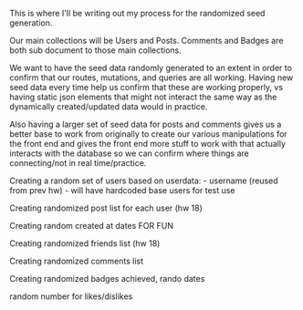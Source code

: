 This is where I'll be writing out my process for the randomized seed generation.

Our main collections will be Users and Posts. Comments and Badges are both sub document to those main collections.

We want to have the seed data randomly generated to an extent in order to confirm that our routes, mutations, and queries are all working.  Having new seed data every time help us confirm that these are working properly, vs having static json elements that might not interact the same way as the dynamically created/updated data would in practice.

Also having a larger set of seed data for posts and comments gives us a better base to work from originally to create our various manipulations for the front end and gives the front end more stuff to work with that actually interacts with the database so we can confirm where things are connecting/not in real time/practice.

Creating a random set of users based on userdata:
    - username (reused from prev hw)
    - will have hardcoded base users for test use

Creating randomized post list for each user (hw 18)

Creating random created at dates FOR FUN

Creating randomized friends list (hw 18)

Creating randomized comments list

Creating randomized badges achieved, rando dates

random number for likes/dislikes
